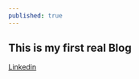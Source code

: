 ```yaml
---
published: true
---
```

## This is my first real Blog

[Linkedin](https://www.linkedin.com/in/roshan-david-rd/ "CHECKOUT HERE..")
